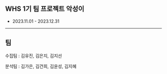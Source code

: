 ## WHS 1기 팀 프로젝트 악성이
* 2023.11.01 - 2023.12.31

---
## 팀
수집팀 : 김유진, 김은지, 김지선 

분석팀 : 김가은, 김건희, 김윤성, 김지혜
